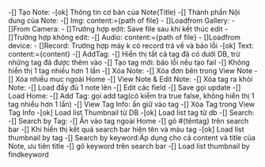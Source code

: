 -[] Tạo Note:
	-[ok] Thông tin cơ bản của Note(Title)
	-[] Thành phần Nội dung của Note:
		-[] Img: content:={path of file}
			- []Loadfrom Gallery:
			- []From Camera:
			- []Trường hợp edit: Save file sau khi kết thúc edit
			- []Trường hợp không edit: 
		-[] Audio: content:={path of file}
			- []Loadfrom device:
			- []Record: Trường hợp máy k có record trả về và báo lỗi
		-[ok] Text: content:={content}
	-[] AddTag:
		-[] Hiển thị tất cả tag đã có dưới DB, trừ những tag đã được thêm vào
		-[] Tạo tag mới: báo lỗi nếu tạo fail
		-[] Không hiển thị 1 tag nhiều hơn 1 lần
-[] Xóa Note:
	-[] Xóa đơn bên trong View Note
	-[] Xóa nhiều mục ngoài Home
-[] View Note & Edit Note:
	-[] Xóa tag ra khỏi Note: 
	-[] Load đầy đủ 1 note lên
	-[] Edit các field
	-[] Save gọi update
-[] Load Home:
	-[] Add Tag: gọi add tag(có kiểm tra true false, không hiển thị 1 tag nhiều hơn 1 lần)
	-[] View Tag Info: ấn giữ vào tag
	-[] Xóa Tag trong View Tag Info
	-[ok] Load list Thumbnail từ DB
	-[ok] Load list tag từ db
-[] Search:
	-[] Search by Tag:
		-[] Ấn vào tag ngoài Home
		-[] gõ #{têntag} trên search bar
		-[] Khi hiển thị kết quả search bar hiện tên và màu tag
		-[ok] Load list thumbnail by tag
	-[] Search by keyword:Áp dụng cho cả content và title của Note, ưu tiên title 
		-[] gõ keyword trên search bar
		-[] Load list thumbnail by findkeyword

			